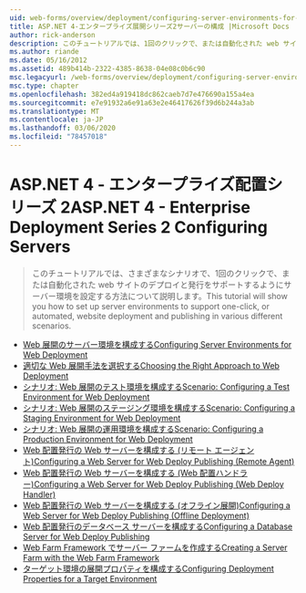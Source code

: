 ```yaml
---
uid: web-forms/overview/deployment/configuring-server-environments-for-web-deployment/index
title: ASP.NET 4-エンタープライズ展開シリーズ2サーバーの構成 |Microsoft Docs
author: rick-anderson
description: このチュートリアルでは、1回のクリックで、または自動化された web サイトのデプロイと発行をサポートするようにサーバー環境を設定する方法について説明します。
ms.author: riande
ms.date: 05/16/2012
ms.assetid: 489b414b-2322-4385-8638-04e08c0b6c90
msc.legacyurl: /web-forms/overview/deployment/configuring-server-environments-for-web-deployment
msc.type: chapter
ms.openlocfilehash: 382ed4a919418dc862caeb7d7e476690a155a4ea
ms.sourcegitcommit: e7e91932a6e91a63e2e46417626f39d6b244a3ab
ms.translationtype: MT
ms.contentlocale: ja-JP
ms.lasthandoff: 03/06/2020
ms.locfileid: "78457018"
---
```

# <a name="aspnet-4---enterprise-deployment-series-2-configuring-servers"></a><span data-ttu-id="182e7-103">ASP.NET 4 - エンタープライズ配置シリーズ 2</span><span class="sxs-lookup"><span data-stu-id="182e7-103">ASP.NET 4 - Enterprise Deployment Series 2 Configuring Servers</span></span>

> <span data-ttu-id="182e7-104">このチュートリアルでは、さまざまなシナリオで、1回のクリックで、または自動化された web サイトのデプロイと発行をサポートするようにサーバー環境を設定する方法について説明します。</span><span class="sxs-lookup"><span data-stu-id="182e7-104">This tutorial will show you how to set up server environments to support one-click, or automated, website deployment and publishing in various different scenarios.</span></span>

- [<span data-ttu-id="182e7-105">Web 展開のサーバー環境を構成する</span><span class="sxs-lookup"><span data-stu-id="182e7-105">Configuring Server Environments for Web Deployment</span></span>](configuring-server-environments-for-web-deployment.md)
- [<span data-ttu-id="182e7-106">適切な Web 展開手法を選択する</span><span class="sxs-lookup"><span data-stu-id="182e7-106">Choosing the Right Approach to Web Deployment</span></span>](choosing-the-right-approach-to-web-deployment.md)
- [<span data-ttu-id="182e7-107">シナリオ: Web 展開のテスト環境を構成する</span><span class="sxs-lookup"><span data-stu-id="182e7-107">Scenario: Configuring a Test Environment for Web Deployment</span></span>](scenario-configuring-a-test-environment-for-web-deployment.md)
- [<span data-ttu-id="182e7-108">シナリオ: Web 展開のステージング環境を構成する</span><span class="sxs-lookup"><span data-stu-id="182e7-108">Scenario: Configuring a Staging Environment for Web Deployment</span></span>](scenario-configuring-a-staging-environment-for-web-deployment.md)
- [<span data-ttu-id="182e7-109">シナリオ: Web 展開の運用環境を構成する</span><span class="sxs-lookup"><span data-stu-id="182e7-109">Scenario: Configuring a Production Environment for Web Deployment</span></span>](scenario-configuring-a-production-environment-for-web-deployment.md)
- [<span data-ttu-id="182e7-110">Web 配置発行の Web サーバーを構成する (リモート エージェント)</span><span class="sxs-lookup"><span data-stu-id="182e7-110">Configuring a Web Server for Web Deploy Publishing (Remote Agent)</span></span>](configuring-a-web-server-for-web-deploy-publishing-remote-agent.md)
- [<span data-ttu-id="182e7-111">Web 配置発行の Web サーバーを構成する (Web 配置ハンドラー)</span><span class="sxs-lookup"><span data-stu-id="182e7-111">Configuring a Web Server for Web Deploy Publishing (Web Deploy Handler)</span></span>](configuring-a-web-server-for-web-deploy-publishing-web-deploy-handler.md)
- [<span data-ttu-id="182e7-112">Web 配置発行の Web サーバーを構成する (オフライン展開)</span><span class="sxs-lookup"><span data-stu-id="182e7-112">Configuring a Web Server for Web Deploy Publishing (Offline Deployment)</span></span>](configuring-a-web-server-for-web-deploy-publishing-offline-deployment.md)
- [<span data-ttu-id="182e7-113">Web 配置発行のデータベース サーバーを構成する</span><span class="sxs-lookup"><span data-stu-id="182e7-113">Configuring a Database Server for Web Deploy Publishing</span></span>](configuring-a-database-server-for-web-deploy-publishing.md)
- [<span data-ttu-id="182e7-114">Web Farm Framework でサーバー ファームを作成する</span><span class="sxs-lookup"><span data-stu-id="182e7-114">Creating a Server Farm with the Web Farm Framework</span></span>](creating-a-server-farm-with-the-web-farm-framework.md)
- [<span data-ttu-id="182e7-115">ターゲット環境の展開プロパティを構成する</span><span class="sxs-lookup"><span data-stu-id="182e7-115">Configuring Deployment Properties for a Target Environment</span></span>](configuring-deployment-properties-for-a-target-environment.md)
